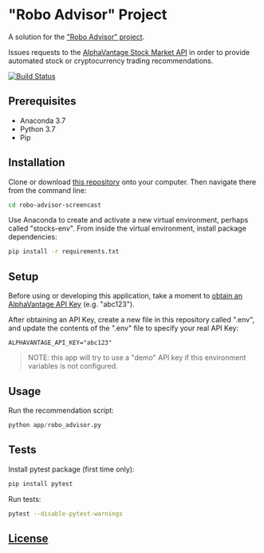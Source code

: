 # "Robo Advisor" Project

A solution for the ["Robo Advisor" project](https://github.com/prof-rossetti/georgetown-opim-243-201901/blob/master/projects/robo-advisor.md).

Issues requests to the [AlphaVantage Stock Market API](https://www.alphavantage.co/) in order to provide automated stock or cryptocurrency trading recommendations.

[![Build Status](https://travis-ci.com/s2t2/robo-advisor-screencast.svg?branch=v3-testing)](https://travis-ci.com/s2t2/robo-advisor-screencast)

## Prerequisites

  + Anaconda 3.7
  + Python 3.7
  + Pip

## Installation

Clone or download [this repository](https://github.com/s2t2/robo-advisor-screencast) onto your computer. Then navigate there from the command line:

```sh
cd robo-advisor-screencast
```

Use Anaconda to create and activate a new virtual environment, perhaps called "stocks-env". From inside the virtual environment, install package dependencies:

```sh
pip install -r requirements.txt
```

## Setup

Before using or developing this application, take a moment to [obtain an AlphaVantage API Key](https://www.alphavantage.co/support/#api-key) (e.g. "abc123").

After obtaining an API Key, create a new file in this repository called ".env", and update the contents of the ".env" file to specify your real API Key:

    ALPHAVANTAGE_API_KEY="abc123"

> NOTE: this app will try to use a "demo" API key if this environment variables is not configured.

## Usage

Run the recommendation script:

```py
python app/robo_advisor.py
```

## Tests

Install pytest package (first time only):

```sh
pip install pytest
```

Run tests:

```sh
pytest --disable-pytest-warnings
```

## [License](/LICENSE.md)
